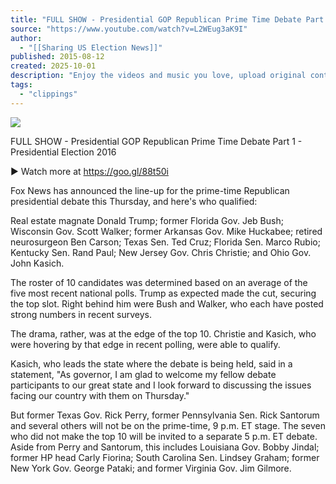 ```yaml
---
title: "FULL SHOW - Presidential GOP Republican Prime Time Debate Part 1 - Presidential Election 2016"
source: "https://www.youtube.com/watch?v=L2WEug3aK9I"
author:
  - "[[Sharing US Election News]]"
published: 2015-08-12
created: 2025-10-01
description: "Enjoy the videos and music you love, upload original content, and share it all with friends, family, and the world on YouTube."
tags:
  - "clippings"
---
```

![](https://www.youtube.com/watch?v=L2WEug3aK9I)  

FULL SHOW - Presidential GOP Republican Prime Time Debate Part 1 - Presidential Election 2016  
  
► Watch more at https://goo.gl/88t50i  
  
Fox News has announced the line-up for the prime-time Republican presidential debate this Thursday, and here's who qualified:  
  
Real estate magnate Donald Trump; former Florida Gov. Jeb Bush; Wisconsin Gov. Scott Walker; former Arkansas Gov. Mike Huckabee; retired neurosurgeon Ben Carson; Texas Sen. Ted Cruz; Florida Sen. Marco Rubio; Kentucky Sen. Rand Paul; New Jersey Gov. Chris Christie; and Ohio Gov. John Kasich.  
  
The roster of 10 candidates was determined based on an average of the five most recent national polls. Trump as expected made the cut, securing the top slot. Right behind him were Bush and Walker, who each have posted strong numbers in recent surveys.  
  
The drama, rather, was at the edge of the top 10. Christie and Kasich, who were hovering by that edge in recent polling, were able to qualify.  
  
Kasich, who leads the state where the debate is being held, said in a statement, "As governor, I am glad to welcome my fellow debate participants to our great state and I look forward to discussing the issues facing our country with them on Thursday."  
  
But former Texas Gov. Rick Perry, former Pennsylvania Sen. Rick Santorum and several others will not be on the prime-time, 9 p.m. ET stage. The seven who did not make the top 10 will be invited to a separate 5 p.m. ET debate. Aside from Perry and Santorum, this includes Louisiana Gov. Bobby Jindal; former HP head Carly Fiorina; South Carolina Sen. Lindsey Graham; former New York Gov. George Pataki; and former Virginia Gov. Jim Gilmore.